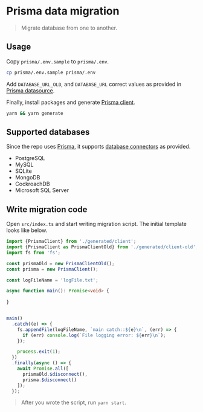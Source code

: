 # Prisma data migration

> Migrate database from one to another.

## Usage

Copy `prisma/.env.sample` to `prisma/.env`.

```sh
cp prisma/.env.sample prisma/.env
```

Add `DATABASE_URL_OLD`, and `DATABASE_URL` correct values as provided in [Prisma datasource](https://www.prisma.io/docs/concepts/components/prisma-schema/data-sources).

Finally, install packages and generate [Prisma client](https://www.prisma.io/docs/concepts/components/prisma-client).

```sh
yarn && yarn generate
```

## Supported databases

Since the repo uses [Prisma](https://www.prisma.io), it supports [database connectors](https://www.prisma.io/docs/concepts/database-connectors) as provided.

- PostgreSQL
- MySQL
- SQLite
- MongoDB
- CockroachDB
- Microsoft SQL Server

## Write migration code

Open `src/index.ts` and start writing migration script. The initial template looks like below.

```ts
import {PrismaClient} from './generated/client';
import {PrismaClient as PrismaClientOld} from './generated/client-old';
import fs from 'fs';

const prismaOld = new PrismaClientOld();
const prisma = new PrismaClient();

const logFileName = 'logFile.txt';

async function main(): Promise<void> {
  
}


main()
  .catch((e) => {
    fs.appendFile(logFileName, `main catch::${e}\n`, (err) => {
      if (err) console.log(`File logging error: ${err}\n`);
    });

    process.exit(1);
  })
  .finally(async () => {
    await Promise.all([
      prismaOld.$disconnect(),
      prisma.$disconnect()
    ]);
  });
```

> After you wrote the script, run `yarn start`.
